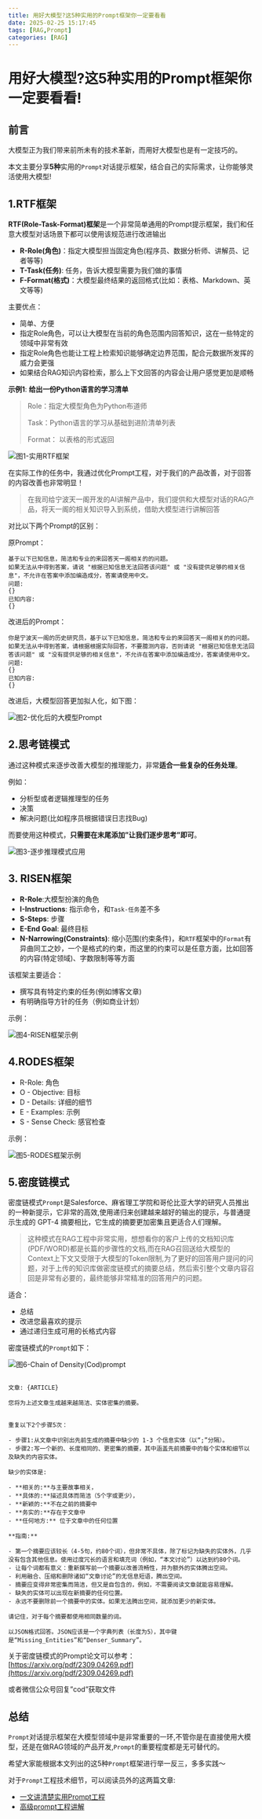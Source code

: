 ```yaml
---
title: 用好大模型?这5种实用的Prompt框架你一定要看看
date: 2025-02-25 15:17:45
tags: [RAG,Prompt]
categories: [RAG]
---
```


# 用好大模型?这5种实用的Prompt框架你一定要看看!

## 前言

大模型正为我们带来前所未有的技术革新，而用好大模型也是有一定技巧的。

本文主要分享**5种**实用的`Prompt`对话提示框架，结合自己的实际需求，让你能够灵活使用大模型!

## 1.RTF框架

**RTF(Role-Task-Format)框架**是一个非常简单通用的Prompt提示框架，我们和任意大模型对话场景下都可以使用该规范进行改进输出

-   **R-Role(角色)**：指定大模型担当固定角色(程序员、数据分析师、讲解员、记者等等)
-   **T-Task(任务)**: 任务，告诉大模型需要为我们做的事情
-   **F-Format(格式)**：大模型最终结果的返回格式(比如：表格、Markdown、英文等等)

主要优点：

-   简单、方便
-   指定Role角色，可以让大模型在当前的角色范围内回答知识，这在一些特定的领域中非常有效
-   指定Role角色也能让工程上检索知识能够确定边界范围，配合元数据所发挥的威力会更强
-   如果结合RAG知识内容检索，那么上下文回答的内容会让用户感觉更加是顺畅

**示例1**: **给出一份Python语言的学习清单**

> Role：指定大模型角色为Python布道师
> 
> Task：Python语言的学习从基础到进阶清单列表
> 
> Format： 以表格的形式返回

![图1-实用RTF框架](prompt-usecase1.png)

在实际工作的任务中，我通过优化Prompt工程，对于我们的产品改善，对于回答的内容改善也非常明显！

> 在我司给宁波天一阁开发的AI讲解产品中，我们提供和大模型对话的RAG产品，将天一阁的相关知识导入到系统，借助大模型进行讲解回答

对比以下两个Prompt的区别：

原Prompt：

```
基于以下已知信息，简洁和专业的来回答天一阁相关的的问题。
如果无法从中得到答案，请说 "根据已知信息无法回答该问题" 或 "没有提供足够的相关信息"，不允许在答案中添加编造成分，答案请使用中文。
问题:
{}
已知内容:
{}
```

改进后的Prompt：

```
你是宁波天一阁的历史研究员，基于以下已知信息，简洁和专业的来回答天一阁相关的的问题。
如果无法从中得到答案，请根据根据实际回答，不要臆测内容，否则请说 "根据已知信息无法回答该问题" 或 "没有提供足够的相关信息"，不允许在答案中添加编造成分，答案请使用中文。
问题:
{}
已知内容:
{}
```

改进后，大模型回答更加拟人化，如下图：

![图2-优化后的大模型Prompt](image.png)

## 2.思考链模式

通过这种模式来逐步改善大模型的推理能力，非常**适合一些复杂的任务处理**。

例如：

-   分析型或者逻辑推理型的任务
-   决策
-   解决问题(比如程序员根据错误日志找Bug)

而要使用这种模式，**只需要在末尾添加”让我们逐步思考”即可**。

![图3-逐步推理模式应用](prompt-step.png)

## 3\. RISEN框架

-   **R-Role**:大模型扮演的角色
-   **I-Instructions**: 指示命令，和`Task-任务`差不多
-   **S-Steps**: 步骤
-   **E-End Goal**: 最终目标
-   **N-Narrowing(Constraints)**: 缩小范围(约束条件)，和`RTF`框架中的`Format`有异曲同工之妙，一个是格式的约束，而这里的约束可以是任意方面，比如回答的内容(特定领域)、字数限制等等方面

该框架主要适合：

-   撰写具有特定约束的任务(例如博客文章)
-   有明确指导方针的任务（例如商业计划）

示例：

![图4-RISEN框架示例](use-prompt-risen.png)

## 4.RODES框架

-   R-Role: 角色
-   O - Objective: 目标
-   D - Details: 详细的细节
-   E - Examples: 示例
-   S - Sense Check: 感官检查

示例：

![图5-RODES框架示例](use-prompt-rodes.png)

## 5.密度链模式

密度链模式`Prompt`是Salesforce、麻省理工学院和哥伦比亚大学的研究人员推出的一种新提示，它非常的高效,使用递归来创建越来越好的输出的提示，与普通提示生成的 GPT-4 摘要相比，它生成的摘要更加密集且更适合人们理解。

> 这种模式在RAG工程中非常实用，想想看你的客户上传的文档知识库(PDF/WORD)都是长篇的步骤性的文档,而在RAG召回送给大模型的Context上下文又受限于大模型的Token限制,为了更好的回答用户提问的问题，对于上传的知识库做密度链模式的摘要总结，然后索引整个文章内容召回是非常有必要的，最终能够非常精准的回答用户的问题。

适合：

-   总结
-   改进您最喜欢的提示
-   通过递归生成可用的长格式内容

密度链模式的`Prompt`如下：

![图6-Chain of Density(Cod)prompt](prompt-chain-density.png)

```

文章: {ARTICLE}

您将为上述文章生成越来越简洁、实体密集的摘要。


重复以下2个步骤5次：

- 步骤1:从文章中识别出先前生成的摘要中缺少的 1-3 个信息实体（以“;”分隔）。
- 步骤2:写一个新的、长度相同的、更密集的摘要，其中涵盖先前摘要中的每个实体和细节以及缺失的内容实体。

缺少的实体是:

- **相关的:**与主要故事相关，
- **具体的:**描述具体而简洁（5个字或更少），
- **新颖的:**不在之前的摘要中
- **务实的:**存在于文章中
- **任何地方:** 位于文章中的任何位置

**指南:**

- 第一个摘要应该较长（4-5句，约80个词），但非常不具体，除了标记为缺失的实体外，几乎没有包含其他信息。使用过度冗长的语言和填充词（例如，“本文讨论”）以达到约80个词。
- 让每个词都有意义：重新撰写前一个摘要以改善流畅性，并为额外的实体腾出空间。
- 利用融合、压缩和删除诸如“文章讨论”的无信息短语，腾出空间。
- 摘要应变得非常密集而简洁，但又是自包含的，例如，不需要阅读文章就能容易理解。
- 缺失的实体可以出现在新摘要的任何位置。
- 永远不要删除前一个摘要中的实体。如果无法腾出空间，就添加更少的新实体。

请记住，对于每个摘要都使用相同数量的词。

以JSON格式回答。JSON应该是一个字典列表（长度为5），其中键是“Missing_Entities”和“Denser_Summary”。

```

关于密度链模式的Prompt论文可以参考：[https://arxiv.org/pdf/2309.04269.pdf](https://arxiv.org/pdf/2309.04269.pdf)

或者微信公众号回复”cod”获取文件

## 总结

`Prompt`对话提示框架在大模型领域中是非常重要的一环,不管你是在直接使用大模型，还是在做RAG领域的产品开发,`Prompt`的重要程度都是无可替代的。

希望大家能根据本文列出的这5种`Prompt`框架进行举一反三，多多实践～

对于`Prompt`工程技术细节，可以阅读员外的这两篇文章:

-   [一文讲清楚实用Prompt工程](https://www.luxiangdong.com/2023/08/08/prompt/)
-   [高级prompt工程讲解](https://www.luxiangdong.com/2023/08/08/advprompt/)

